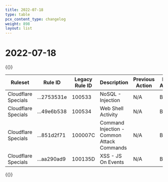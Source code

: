 ```yaml
---
title: 2022-07-18
type: table
pcx_content_type: changelog
weight: 898
layout: list
---
```


# 2022-07-18

{{<table-wrap>}}

<table style="width: 100%">
  <thead>
    <tr>
      <th>Ruleset</th>
      <th>Rule ID</th>
      <th>Legacy Rule ID</th>
      <th>Description</th>
      <th>Previous Action</th>
      <th>New Action</th>
    </tr>
  </thead>
  <tbody>
    <tr>
      <td>Cloudflare Specials</td>
      <td>...2753531e</td>
      <td>100533</td>
      <td>NoSQL - Injection</td>
      <td>N/A</td>
      <td>Block</td>
    </tr>
    <tr>
      <td>Cloudflare Specials</td>
      <td>...49e6b538</td>
      <td>100534</td>
      <td>Web Shell Activity</td>
      <td>N/A</td>
      <td>Block</td>
    </tr>
    <tr>
      <td>Cloudflare Specials</td>
      <td>...851d2f71</td>
      <td>100007C</td>
      <td>Command Injection - Common Attack Commands</td>
      <td>N/A</td>
      <td>Block</td>
    </tr>
    <tr>
      <td>Cloudflare Specials</td>
      <td>...aa290ad9</td>
      <td>100135D</td>
      <td>XSS - JS On Events</td>
      <td>N/A</td>
      <td>Block</td>
    </tr>
  </tbody>
</table>
{{</table-wrap>}}
